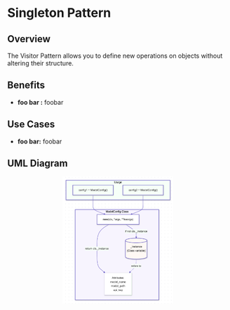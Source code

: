 # Singleton Pattern

## Overview

The Visitor Pattern allows you to define new operations on objects without altering their structure.

## Benefits

- **foo bar :** foobar

## Use Cases

- **foo bar:** foobar

## UML Diagram

<div align="center">
  <img src="./../../../img/01_singleton.png" alt="Singleton Pattern" style="width: 50%; height: auto;">
</div>
